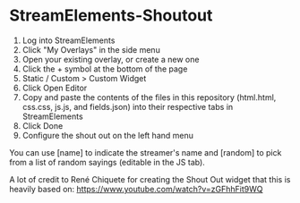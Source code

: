 # StreamElements-Shoutout

1. Log into StreamElements
1. Click "My Overlays" in the side menu
1. Open your existing overlay, or create a new one
1. Click the + symbol at the bottom of the page
1. Static / Custom > Custom Widget
1. Click Open Editor
1. Copy and paste the contents of the files in this repository (html.html, css.css, js.js, and fields.json) into their respective tabs in StreamElements
1. Click Done
1. Configure the shout out on the left hand menu

You can use [name] to indicate the streamer's name and [random] to pick from a list of random sayings (editable in the JS tab).

A lot of credit to René Chiquete for creating the Shout Out widget that this is heavily based on: https://www.youtube.com/watch?v=zGFhhFit9WQ
